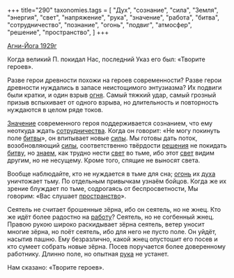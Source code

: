 +++
title="290"
taxonomies.tags = [
 "Дух",
 "сознание",
 "сила",
 "Земля",
 "энергия",
 "свет",
 "напряжение",
 "рука",
 "значение",
 "работа",
 "битва",
 "сотрудничество",
 "познание",
 "огонь",
 "подвиг",
 "атмосфер",
 "решение",
 "пространство",
]
+++

[Агни-Йога 1929г](/agni/1929)

Когда великий П. покидал Нас, последний Указ его был: «Творите героев».   

Разве герои древности похожи на героев современности? Разве герои древности нуждались в запасе неистощимого энтузиазма? Их подвиги были кратки, и один взрыв [огня](/tags/энергия). Самый тяжкий удар, самый грозный призыв вспыхивает от одного взрыва, но длительность и повторность нуждаются в целом ряде токов.   

[Значение](/tags/значение) современного героя поддерживается сознанием, что ему неоткуда ждать [сотрудничества](/tags/сотрудничество). Когда он говорит: «Не могу покинуть поле [битвы](/tags/битва)», он впитывает новые [силы](/tags/сила). Мы готовы дать поток, возобновляющий [силы](/tags/сила), соответственно твёрдости [решения](/tags/решение) не покидать [битву](/tags/битва), но [знаем](/tags/познание), как трудно нести [свет](/tags/свет) во тьме, ибо этот [свет](/tags/свет) видим другим, но не несущему. Кроме того, спящие не выносят света.   

Вообще наблюдайте, кто не нуждается в тьме для сна; [огонь](/tags/огонь) их [духа](/tags/Дух) уничтожает тьму. По отдельным привычкам узнаём бойцов. Когда же их зрение блуждает по тьме, содрогаясь от беспросветности, Мы говорим: «Вас слушает [пространство](/tags/пространство)».   

Сеятель не считает брошенные зёрна, ибо он сеятель, но не жнец. Кто же идёт более радостно на [работу](/tags/работа)? Сеятель, но не согбенный жнец. Правою рукою широко раскидывает зёрна сеятель, ветер уносит многие зёрна, но поёт сеятель, ибо для него не пусто поле. Он уйдёт, насытив пашню. Ему безразлично, какой жнец опустошит его посев и кто сумеет собрать новые зёрна. Посев поручается более доверенному работнику. Длинно поле, но опытная [рука](/tags/рука) не устанет.   

Нам сказано: «Творите героев».